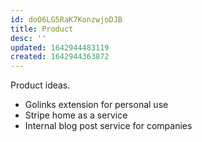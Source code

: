```yaml
---
id: doO6LG5RaK7KonzwjoDJB
title: Product
desc: ''
updated: 1642944483119
created: 1642944363872
---
```


Product ideas.

* Golinks extension for personal use
* Stripe home as a service
* Internal blog post service for companies
